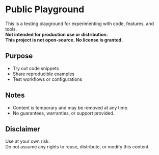 # Public Playground

This is a testing playground for experimenting with code, features, and tools.  
**Not intended for production use or distribution.**  
**This project is not open-source. No license is granted.**

## Purpose

- Try out code snippets  
- Share reproducible examples  
- Test workflows or configurations

## Notes

- Content is temporary and may be removed at any time.  
- No guarantees, warranties, or support provided.

## Disclaimer

Use at your own risk.  
Do not assume any rights to reuse, distribute, or modify this content.

